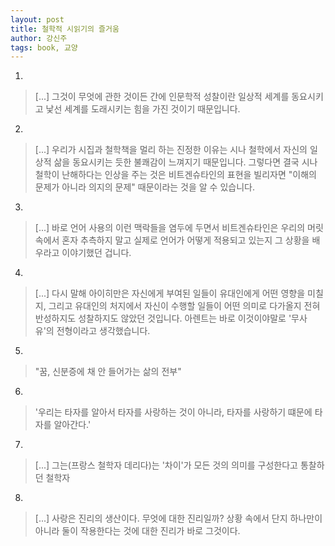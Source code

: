 ```yaml
---
layout: post
title: 철학적 시읽기의 즐거움
author: 강신주
tags: book, 교양
---
```

1. 
> [...] 그것이 무엇에 관한 것이든 간에 인문학적 성찰이란 일상적 세계를 동요시키고 낯선 세계를 도래시키는 힘을 가진 것이기 때문입니다.

2. 
> [...] 우리가 시집과 철학책을 멀리 하는 진정한 이유는 시나 철학에서 자신의 일상적 삶을 동요시키는 듯한 불쾌감이 느껴지기 때문입니다. 그렇다면 결국 시나 철학이 난해하다는 인상을 주는 것은 비트겐슈타인의 표현을 빌리자면 "이해의 문제가 아니라 의지의 문제" 때문이라는 것을 알 수 있습니다.
 
3. 
> [...] 바로 언어 사용의 이런 맥락들을 염두에 두면서 비트겐슈타인은 우리의 머릿속에서 혼자 추측하지 말고 실제로 언어가 어떻게 적용되고 있는지 그 상황을 배우라고 이야기했던 겁니다.
 
4. 
> [...] 다시 말해 아이히만은 자신에게 부여된 일들이 유대인에게 어떤 영향을 미칠지, 그리고 유대인의 처지에서 자신이 수행할 일들이 어떤 의미로 다가올지 전혀 반성하지도 성찰하지도 않았던 것입니다. 아렌트는 바로 이것이야말로 '무사유'의 전형이라고 생각했습니다.

5. 
> "꿈, 신분증에 채 안 들어가는 삶의 전부"

6. 
> '우리는 타자를 알아서 타자를 사랑하는 것이 아니라, 타자를 사랑하기 떄문에 타자를 알아간다.'

7. 
> [...] 그는(프랑스 철학자 데리다)는 '차이'가 모든 것의 의미를 구성한다고 통찰하던 철학자

8. 
> [...] 사랑은 진리의 생산이다. 무엇에 대한 진리일까? 상황 속에서 단지 하나만이 아니라 둘이 작용한다는 것에 대한 진리가 바로 그것이다.
 